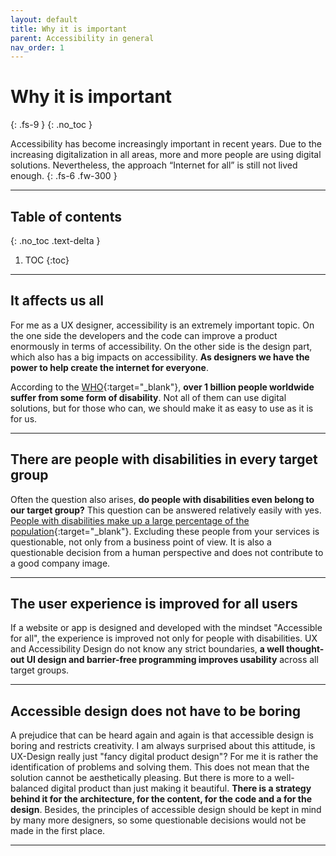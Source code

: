 ```yaml
---
layout: default
title: Why it is important
parent: Accessibility in general
nav_order: 1
---
```


# Why it is important
{: .fs-9 }
{: .no_toc }

Accessibility has become increasingly important in recent years. Due to the increasing digitalization in all areas, more and more people are using digital solutions. Nevertheless, the approach “Internet for all” is still not lived enough.
{: .fs-6 .fw-300 }

---

## Table of contents
{: .no_toc .text-delta }

1. TOC
{:toc}

---

## It affects us all

For me as a UX designer, accessibility is an extremely important topic. On the one side the developers and the code can improve a product enormously in terms of accessibility. On the other side is the design part, which also has a big impacts on accessibility. **As designers we have the power to help create the internet for everyone**. 

According to the [WHO](https://www.who.int/news-room/facts-in-pictures/detail/disabilities "WHO – 10 Facts on disability"){:target="_blank"}, **over 1 billion people worldwide suffer from some form of disability**. Not all of them can use digital solutions, but for those who can, we should make it as easy to use as it is for us. 

---

## There are people with disabilities in every target group

Often the question also arises, **do people with disabilities even belong to our target group?** This question can be answered relatively easily with yes. [People with disabilities make up a large percentage of the population](https://www.who.int/news-room/facts-in-pictures/detail/disabilities "WHO – 10 Facts on disability"){:target="_blank"}. Excluding these people from your services is questionable, not only from a business point of view. It is also a questionable decision from a human perspective and does not contribute to a good company image.

---

## The user experience is improved for all users

If a website or app is designed and developed with the mindset "Accessible for all", the experience is improved not only for people with disabilities. UX and Accessibility Design do not know any strict boundaries, **a well thought-out UI design and barrier-free programming improves usability** across all target groups.

---

## Accessible design does not have to be boring

A prejudice that can be heard again and again is that accessible design is boring and restricts creativity. I am always surprised about this attitude, is UX-Design really just "fancy digital product design"? For me it is rather the identification of problems and solving them. This does not mean that the solution cannot be aesthetically pleasing. But there is more to a well-balanced digital product than just making it beautiful. **There is a strategy behind it for the architecture, for the content, for the code and a for the design**. Besides, the principles of accessible design should be kept in mind by many more designers, so some questionable decisions would not be made in the first place.

---
